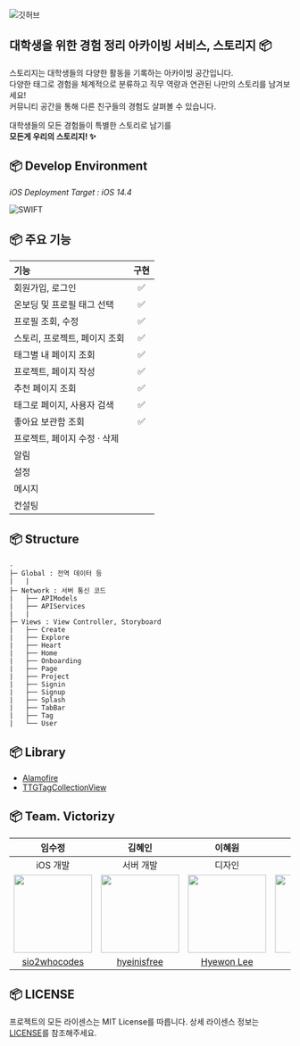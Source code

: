![깃허브](https://user-images.githubusercontent.com/41771874/143672982-cec94676-e139-4ee7-b8a3-283a55e78e0c.png)

## 대학생을 위한 경험 정리 아카이빙 서비스, 스토리지 📦

스토리지는 대학생들의 다양한 활동을 기록하는 아카이빙 공간입니다.  
다양한 태그로 경험을 체계적으로 분류하고 직무 역량과 연관된 나만의 스토리를 남겨보세요!  
커뮤니티 공간을 통해 다른 친구들의 경험도 살펴볼 수 있습니다.

대학생들의 모든 경험들이 특별한 스토리로 남기를  
**모든게 우리의 스토리지! ✨**

## 📦 Develop Environment

_iOS Deployment Target : iOS 14.4_

![SWIFT](https://img.shields.io/static/v1?style=for-the-badge&logo=swift&message=SWIFT&label=&color=FA7343&labelColor=000000)

## 📦 주요 기능

| 기능                          | 구현 |
| :---------------------------- | :--: |
| 회원가입, 로그인              |  ✅  |
| 온보딩 및 프로필 태그 선택    |  ✅  |
| 프로필 조회, 수정             |  ✅  |
| 스토리, 프로젝트, 페이지 조회 |  ✅  |
| 태그별 내 페이지 조회         |  ✅  |
| 프로젝트, 페이지 작성         |  ✅  |
| 추천 페이지 조회              |  ✅  |
| 태그로 페이지, 사용자 검색    |  ✅  |
| 좋아요 보관함 조회            |  ✅  |
| 프로젝트, 페이지 수정 · 삭제  |      |
| 알림                          |      |
| 설정                          |      |
| 메시지                        |      |
| 컨설팅                        |      |

## 📦 Structure

```
.
├─ Global : 전역 데이터 등
|   |
├─ Network : 서버 통신 코드
|   ├── APIModels
|   ├── APIServices
|   |
├─ Views : View Controller, Storyboard
|   ├── Create
|   ├── Explore
|   ├── Heart
|   ├── Home
|   ├── Onboarding
|   ├── Page
|   ├── Project
|   ├── Signin
|   ├── Signup
|   ├── Splash
|   ├── TabBar
|   ├── Tag
|   └── User
```

## 📦 Library

- [Alamofire](https://github.com/Alamofire/Alamofire)
- [TTGTagCollectionView](https://github.com/zekunyan/TTGTagCollectionView)

## 📦 Team. Victorizy

|                                                            임수정                                                             |                                                            김혜인                                                             |                                                            이혜원                                                             |                                                            이유진                                                             |
| :---------------------------------------------------------------------------------------------------------------------------: | :---------------------------------------------------------------------------------------------------------------------------: | :---------------------------------------------------------------------------------------------------------------------------: | :---------------------------------------------------------------------------------------------------------------------------: |
|                                                           iOS 개발                                                            |                                                           서버 개발                                                           |                                                            디자인                                                             |                                                         기획 · 마케팅                                                         |
| <img src="https://user-images.githubusercontent.com/41771874/143672945-9d667451-560b-41a1-a9b2-3a4a7bed94b9.png" width = 140> | <img src="https://user-images.githubusercontent.com/41771874/143672941-62eb1018-1004-47a9-94ab-85c7481bc9bb.png" width = 140> | <img src="https://user-images.githubusercontent.com/41771874/143672792-04a43f41-37ef-4396-a1ff-454ffd68e078.png" width = 140> | <img src="https://user-images.githubusercontent.com/41771874/143672787-3b929bf5-e5a4-400c-b37f-9e14439f7839.png" width = 140> |
|                                        [sio2whocodes](https://github.com/sio2whocodes)                                        |                                         [hyeinisfree](https://github.com/hyeinisfree)                                         |                                     [Hyewon Lee](https://www.behance.net/hyewonlee_works)                                     |                                                         [yujinlee]()                                                          |

## 📦 LICENSE

프로젝트의 모든 라이센스는 MIT License를 따릅니다. 상세 라이센스 정보는 [LICENSE](https://github.com/Storeasy/Storeasy-iOS/blob/develop/LICENSE)를 참조해주세요.
